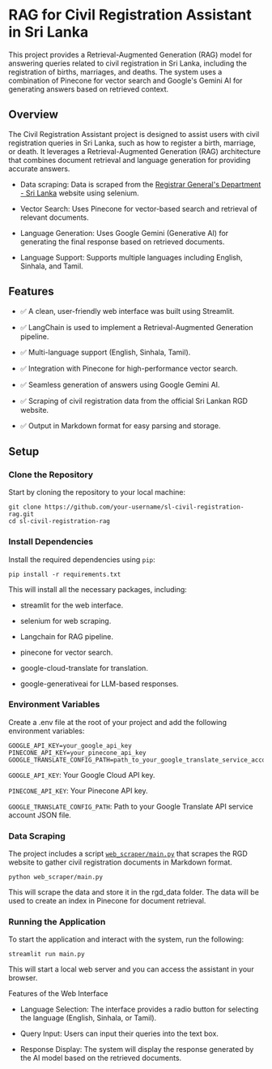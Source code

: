 # RAG for Civil Registration Assistant in Sri Lanka

This project provides a Retrieval-Augmented Generation (RAG) model for answering queries related to civil registration in Sri Lanka, including the registration of births, marriages, and deaths. The system uses a combination of Pinecone for vector search and Google's Gemini AI for generating answers based on retrieved context.

## Overview

The Civil Registration Assistant project is designed to assist users with civil registration queries in Sri Lanka, such as how to register a birth, marriage, or death. It leverages a Retrieval-Augmented Generation (RAG) architecture that combines document retrieval and language generation for providing accurate answers.

- Data scraping: Data is scraped from the [Registrar General's Department - Sri Lanka](https://www.rgd.gov.lk/web/index.php?lang=en) website using selenium.

- Vector Search: Uses Pinecone for vector-based search and retrieval of relevant documents.

- Language Generation: Uses Google Gemini (Generative AI) for generating the final response based on retrieved documents.

- Language Support: Supports multiple languages including English, Sinhala, and Tamil.

## Features

- ✅ A clean, user-friendly web interface was built using Streamlit.

- ✅ LangChain is used to implement a Retrieval-Augmented Generation pipeline.
  
- ✅ Multi-language support (English, Sinhala, Tamil).

- ✅ Integration with Pinecone for high-performance vector search.

- ✅ Seamless generation of answers using Google Gemini AI.

- ✅ Scraping of civil registration data from the official Sri Lankan RGD website.

- ✅ Output in Markdown format for easy parsing and storage.
  
## Setup

### Clone the Repository

Start by cloning the repository to your local machine:

```
git clone https://github.com/your-username/sl-civil-registration-rag.git
cd sl-civil-registration-rag
```

### Install Dependencies

Install the required dependencies using `pip`:

```
pip install -r requirements.txt
```
This will install all the necessary packages, including:

- streamlit for the web interface.

- selenium for web scraping.

- Langchain for RAG pipeline.

- pinecone for vector search.

- google-cloud-translate for translation.

- google-generativeai for LLM-based responses.

### Environment Variables

Create a .env file at the root of your project and add the following environment variables:

```
GOOGLE_API_KEY=your_google_api_key
PINECONE_API_KEY=your_pinecone_api_key
GOOGLE_TRANSLATE_CONFIG_PATH=path_to_your_google_translate_service_account_json
```

`GOOGLE_API_KEY`: Your Google Cloud API key.

`PINECONE_API_KEY`: Your Pinecone API key.

`GOOGLE_TRANSLATE_CONFIG_PATH`: Path to your Google Translate API service account JSON file.

### Data Scraping

The project includes a script [`web_scraper/main.py`](./web_scraper/main.py) that scrapes the RGD website to gather civil registration documents in Markdown format.

```
python web_scraper/main.py
```
This will scrape the data and store it in the rgd_data folder. The data will be used to create an index in Pinecone for document retrieval.

### Running the Application

To start the application and interact with the system, run the following:

```
streamlit run main.py
```
This will start a local web server and you can access the assistant in your browser.

Features of the Web Interface
- Language Selection: The interface provides a radio button for selecting the language (English, Sinhala, or Tamil).

- Query Input: Users can input their queries into the text box.

- Response Display: The system will display the response generated by the AI model based on the retrieved documents.

